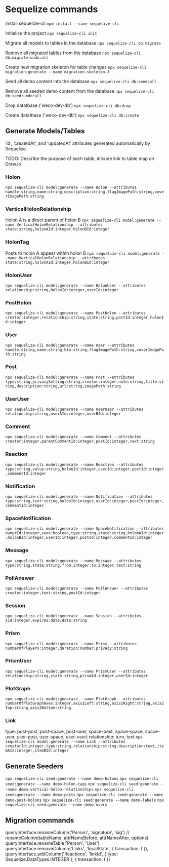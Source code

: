 # Sequelize commands
Install sequelize-cli
`npm install --save sequelize-cli`

Initialise the project
`npx sequelize-cli init`

Migrate all models to tables in the database
`npx sequelize-cli db:migrate`

Remove all migrated tables from the database
`npx sequelize-cli db:migrate:undo:all`

Create new migration skeleton for table changes
`npx sequelize-cli migration:generate --name migration-skeleton-3`

Seed all demo content into the database
`npx sequelize-cli db:seed:all`

Remove all seeded demo content from the database
`npx sequelize-cli db:seed:undo:all`

Drop datatbase ('weco-dev-db')
`npx sequelize-cli db:drop`

Create datatbase ('weco-dev-db')
`npx sequelize-cli db:create`

## Generate Models/Tables
‘id’, ‘createdAt’, and ‘updatedAt’ attributes generated automatically by Sequelize.

TODO: Describe the purpose of each table, inlcude link to table map on Draw.io

### Holon
`npx sequelize-cli model:generate --name Holon --attributes handle:string,name:string,description:string,flagImagePath:string,coverImagePath:string`

### VerticalHolonRelationship
Holon A is a direct parent of holon B
`npx sequelize-cli model:generate --name VerticalHolonRelationship --attributes state:string,holonAId:integer,holonBId:integer`

### HolonTag
Posts to holon A appear within holon B
`npx sequelize-cli model:generate --name VerticalHolonRelationship --attributes state:string,holonAId:integer,holonBId:integer`

### HolonUser
`npx sequelize-cli model:generate --name HolonUser --attributes relationship:string,holonId:integer,userId:integer`

### PostHolon
`npx sequelize-cli model:generate --name PostHolon --attributes creator:integer,relationship:string,state:string,postId:integer,holonId:integer`

### User
`npx sequelize-cli model:generate --name User --attributes handle:string,name:string,bio:string,flagImagePath:string,coverImagePath:string`

### Post
`npx sequelize-cli model:generate --name Post --attributes type:string,privacySetting:string,creator:integer,note:string,title:string,description:string,url:string,imagePath:string`

### UserUser
`npx sequelize-cli model:generate --name UserUser --attributes relationship:string,userAId:integer,userBId:integer`

### Comment
`npx sequelize-cli model:generate --name Comment --attributes creator:integer,parentCommentId:integer,postId:integer,text:string`

### Reaction
`npx sequelize-cli model:generate --name Reaction --attributes type:string,value:string,holonId:integer,userId:integer,postId:integer,commentId:integer`

### Notification
`npx sequelize-cli model:generate --name Notification --attributes type:string,text:string,holonId:integer,userId:integer,postId:integer,commentId:integer`

### SpaceNotification
`npx sequelize-cli model:generate --name SpaceNotification --attributes ownerId:integer,seen:boolean,type:string,state:string,holonAId:integer,holonBId:integer,userId:integer,postId:integer,commentId:integer`

### Message
`npx sequelize-cli model:generate --name Message --attributes type:string,state:string,from:integer,to:integer,text:string`

### PollAnswer
`npx sequelize-cli model:generate --name PollAnswer --attributes creator:integer,text:string,postId:integer`

### Session
`npx sequelize-cli model:generate --name Session --attributes sid:integer,expires:date,data:string`

### Prism
`npx sequelize-cli model:generate --name Prism --attributes numberOfPlayers:integer,duration:number,privacy:string`

### PrismUser
`npx sequelize-cli model:generate --name PrismUser --attributes relationship:string,state:string,prismId:integer,userId:integer`

### PlotGraph
`npx sequelize-cli model:generate --name PlotGraph --attributes numberOfPlotGraphAxes:integer,axis1Left:string,axis1Right:string,axis2Top:string,axis2Bottom:string`

### Link
type: post-post, post-space, post-user, space-post, space-space, space-user, user-post, user-space, user-user)
relationship: turn, text
`npx sequelize-cli model:generate --name Link --attributes creatorId:integer,type:string,relationship:string,description:text,itemAId:integer,itemBId:integer`

## Generate Seeders
`npx sequelize-cli seed:generate --name demo-holons`
`npx sequelize-cli seed:generate --name demo-holon-tags`
`npx sequelize-cli seed:generate --name demo-vertical-holon-relationships`
`npx sequelize-cli seed:generate --name demo-posts`
`npx sequelize-cli seed:generate --name demo-post-holons`
`npx sequelize-cli seed:generate --name demo-labels`
`npx sequelize-cli seed:generate --name demo-users`

## Migration commands
queryInterface.renameColumn('Person', 'signature', 'sig') // renameColumn(tableName, attrNameBefore, attrNameAfter, options)
queryInterface.renameTable('Person', 'User')
queryInterface.removeColumn('Links', 'localState', { transaction: t }),
queryInterface.addColumn('Reactions', 'linkId', {
    type: Sequelize.DataTypes.INTEGER
}, { transaction: t })